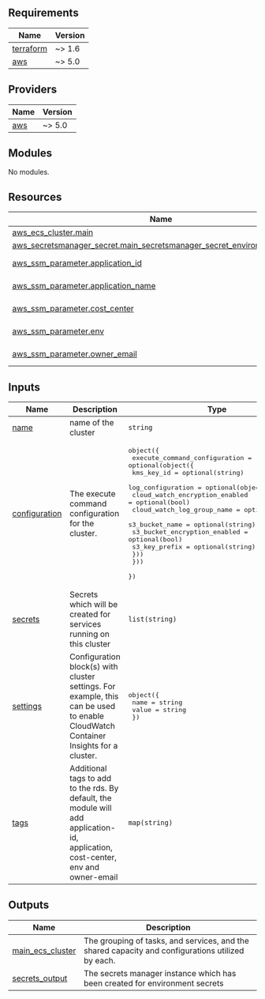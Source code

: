 <!-- BEGIN_TF_DOCS -->
## Requirements

| Name | Version |
|------|---------|
| <a name="requirement_terraform"></a> [terraform](#requirement\_terraform) | ~> 1.6  |
| <a name="requirement_aws"></a> [aws](#requirement\_aws) | ~> 5.0  |

## Providers

| Name | Version |
|------|---------|
| <a name="provider_aws"></a> [aws](#provider\_aws) | ~> 5.0  |

## Modules

No modules.

## Resources

| Name | Type |
|------|------|
| [aws_ecs_cluster.main](https://registry.terraform.io/providers/hashicorp/aws/latest/docs/resources/ecs_cluster) | resource |
| [aws_secretsmanager_secret.main_secretsmanager_secret_environment_secrets](https://registry.terraform.io/providers/hashicorp/aws/latest/docs/resources/secretsmanager_secret) | resource |
| [aws_ssm_parameter.application_id](https://registry.terraform.io/providers/hashicorp/aws/latest/docs/data-sources/ssm_parameter) | data source |
| [aws_ssm_parameter.application_name](https://registry.terraform.io/providers/hashicorp/aws/latest/docs/data-sources/ssm_parameter) | data source |
| [aws_ssm_parameter.cost_center](https://registry.terraform.io/providers/hashicorp/aws/latest/docs/data-sources/ssm_parameter) | data source |
| [aws_ssm_parameter.env](https://registry.terraform.io/providers/hashicorp/aws/latest/docs/data-sources/ssm_parameter) | data source |
| [aws_ssm_parameter.owner_email](https://registry.terraform.io/providers/hashicorp/aws/latest/docs/data-sources/ssm_parameter) | data source |

## Inputs

| Name | Description | Type | Default | Required |
|------|-------------|------|---------|:--------:|
| <a name="input_name"></a> [name](#input\_name) | name of the cluster | `string` | n/a | yes |
| <a name="input_configuration"></a> [configuration](#input\_configuration) | The execute command configuration for the cluster. | <pre>object({<br>    execute_command_configuration = optional(object({<br>      kms_key_id = optional(string)<br>      log_configuration = optional(object({<br>        cloud_watch_encryption_enabled = optional(bool)<br>        cloud_watch_log_group_name     = optional(string)<br>        s3_bucket_name                 = optional(string)<br>        s3_bucket_encryption_enabled   = optional(bool)<br>        s3_key_prefix                  = optional(string)<br>      }))<br>    }))<br>  })</pre> | `null` | no |
| <a name="input_secrets"></a> [secrets](#input\_secrets) | Secrets which will be created for services running on this cluster | `list(string)` | `[]` | no |
| <a name="input_settings"></a> [settings](#input\_settings) | Configuration block(s) with cluster settings. For example, this can be used to enable CloudWatch Container Insights for a cluster. | <pre>object({<br>    name  = string<br>    value = string<br>  })</pre> | `null` | no |
| <a name="input_tags"></a> [tags](#input\_tags) | Additional tags to add to the rds. By default, the module will add application-id, application, cost-center, env and owner-email | `map(string)` | `{}` | no |

## Outputs

| Name | Description |
|------|-------------|
| <a name="output_main_ecs_cluster"></a> [main\_ecs\_cluster](#output\_main\_ecs\_cluster) | The grouping of tasks, and services, and the shared capacity and configurations utilized by each. |
| <a name="output_secrets_output"></a> [secrets\_output](#output\_secrets\_output) | The secrets manager instance which has been created for environment secrets |
<!-- END_TF_DOCS -->